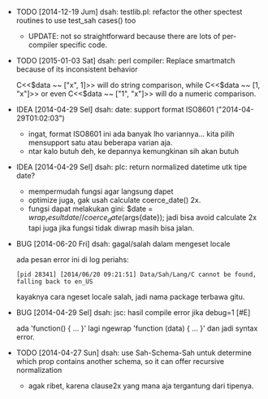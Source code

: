 * TODO [2014-12-19 Jum] dsah: testlib.pl: refactor the other spectest routines to use test_sah cases() too

  - UPDATE: not so straightforward because there are lots of per-compiler specific
    code.
  

* TODO [2015-01-03 Sat] dsah: perl compiler: Replace smartmatch because of its inconsistent behavior

  C<<$data ~~ ["x", 1]>> will do string comparison, while C<<$data ~~ [1, "x"]>>
  or even C<<$data ~~ ["1", "x"]>> will do a numeric comparison.

* IDEA [2014-04-29 Sel] dsah: date: support format ISO8601 ("2014-04-29T01:02:03")

  - ingat, format ISO8601 ini ada banyak lho variannya... kita pilih mensupport
    satu atau beberapa varian aja.
  - ntar kalo butuh deh, ke depannya kemungkinan sih akan butuh

* IDEA [2014-04-29 Sel] dsah: plc: return normalized datetime utk tipe date?

  - mempermudah fungsi agar langsung dapet
  - optimize juga, gak usah calculate coerce_date() 2x.
  - fungsi dapat melakukan gini: $date = $wrap_result{date} //
    coerce_date($args{date}); jadi bisa avoid calculate 2x tapi juga jika fungsi
    tidak diwrap masih bisa jalan.

* BUG [2014-06-20 Fri] dsah: gagal/salah dalam mengeset locale

  ada pesan error ini di log periahs:
  

      [pid 28341] [2014/06/20 09:21:51] Data/Sah/Lang/C cannot be found, falling back to en_US
  
  kayaknya cara ngeset locale salah, jadi nama package terbawa gitu.

* BUG [2014-04-29 Sel] dsah: jsc: hasil compile error jika debug=1 [#E]

  ada 'function() { ... }' lagi ngewrap 'function (data) { ... }' dan jadi syntax
  error.

* TODO [2014-04-27 Sun] dsah: use Sah-Schema-Sah untuk determine which prop contains another schema, so it can offer recursive normalization

  - agak ribet, karena clause2x yang mana aja tergantung dari tipenya.
